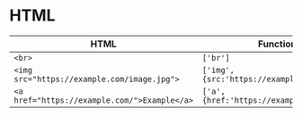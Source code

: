 # HTML

|HTML                                        |FunctionalScript                               |
|--------------------------------------------|-----------------------------------------------|
|`<br>`                                      |`['br']`                                       |
|`<img src="https://example.com/image.jpg">` |`['img',{src:'https://example.com/image.jpg'}]`|
|`<a href="https://example.com/">Example</a>`|`['a',{href:'https://example.com/'},'Example']`|